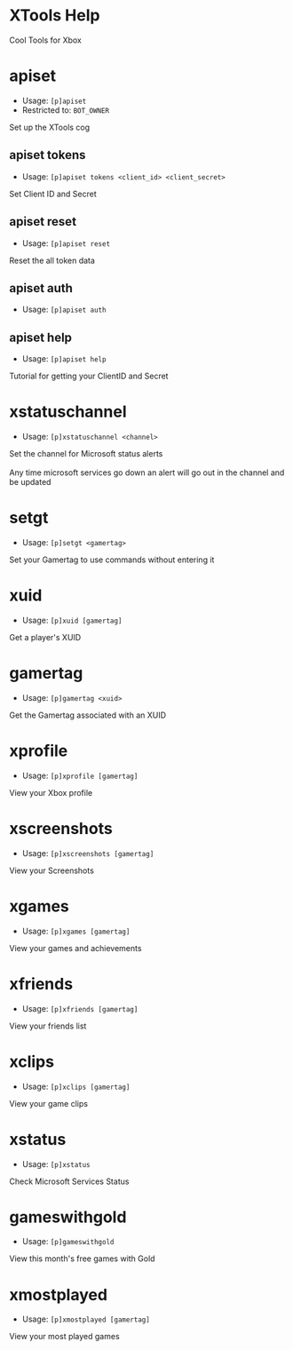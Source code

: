 # XTools Help

Cool Tools for Xbox

# apiset
 - Usage: `[p]apiset `
 - Restricted to: `BOT_OWNER`

Set up the XTools cog

## apiset tokens
 - Usage: `[p]apiset tokens <client_id> <client_secret> `

Set Client ID and Secret

## apiset reset
 - Usage: `[p]apiset reset `

Reset the all token data

## apiset auth
 - Usage: `[p]apiset auth `



## apiset help
 - Usage: `[p]apiset help `

Tutorial for getting your ClientID and Secret

# xstatuschannel
 - Usage: `[p]xstatuschannel <channel> `

Set the channel for Microsoft status alerts<br/><br/>Any time microsoft services go down an alert will go out in the channel and be updated

# setgt
 - Usage: `[p]setgt <gamertag> `

Set your Gamertag to use commands without entering it

# xuid
 - Usage: `[p]xuid [gamertag] `

Get a player's XUID

# gamertag
 - Usage: `[p]gamertag <xuid> `

Get the Gamertag associated with an XUID

# xprofile
 - Usage: `[p]xprofile [gamertag] `

View your Xbox profile

# xscreenshots
 - Usage: `[p]xscreenshots [gamertag] `

View your Screenshots

# xgames
 - Usage: `[p]xgames [gamertag] `

View your games and achievements

# xfriends
 - Usage: `[p]xfriends [gamertag] `

View your friends list

# xclips
 - Usage: `[p]xclips [gamertag] `

View your game clips

# xstatus
 - Usage: `[p]xstatus `

Check Microsoft Services Status

# gameswithgold
 - Usage: `[p]gameswithgold `

View this month's free games with Gold

# xmostplayed
 - Usage: `[p]xmostplayed [gamertag] `

View your most played games

